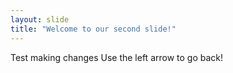 ```yaml
---
layout: slide
title: "Welcome to our second slide!"
---
```

Test making changes
Use the left arrow to go back!
